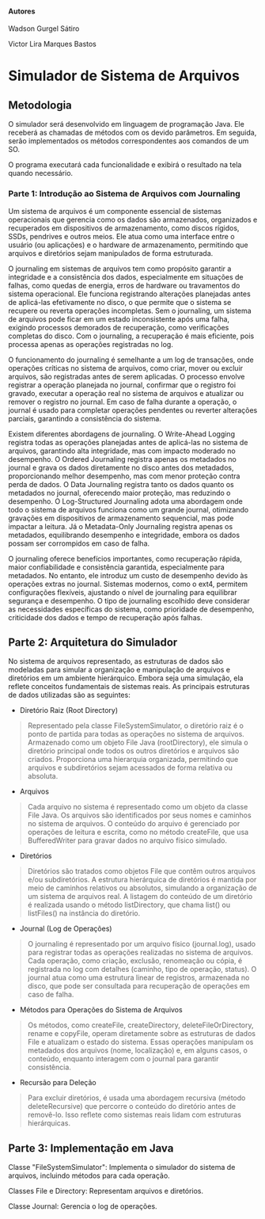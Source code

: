 #### Autores
Wadson Gurgel Sátiro

Victor Lira Marques Bastos


# Simulador de Sistema de Arquivos
## Metodologia

O simulador será desenvolvido em linguagem de programação Java. Ele receberá as chamadas de métodos com os devido parâmetros. Em seguida, serão implementados os métodos correspondentes aos comandos de um SO. 

O programa executará cada funcionalidade e exibirá o resultado na tela quando necessário.

### Parte 1: Introdução ao Sistema de Arquivos com Journaling

Um sistema de arquivos é um componente essencial de sistemas operacionais que gerencia como os dados são armazenados, organizados e recuperados em dispositivos de armazenamento, como discos rígidos, SSDs, pendrives e outros meios. Ele atua como uma interface entre o usuário (ou aplicações) e o hardware de armazenamento, permitindo que arquivos e diretórios sejam manipulados de forma estruturada.

O journaling em sistemas de arquivos tem como propósito garantir a integridade e a consistência dos dados, especialmente em situações de falhas, como quedas de energia, erros de hardware ou travamentos do sistema operacional. Ele funciona registrando alterações planejadas antes de aplicá-las efetivamente no disco, o que permite que o sistema se recupere ou reverta operações incompletas. Sem o journaling, um sistema de arquivos pode ficar em um estado inconsistente após uma falha, exigindo processos demorados de recuperação, como verificações completas do disco. Com o journaling, a recuperação é mais eficiente, pois processa apenas as operações registradas no log.

O funcionamento do journaling é semelhante a um log de transações, onde operações críticas no sistema de arquivos, como criar, mover ou excluir arquivos, são registradas antes de serem aplicadas. O processo envolve registrar a operação planejada no journal, confirmar que o registro foi gravado, executar a operação real no sistema de arquivos e atualizar ou remover o registro no journal. Em caso de falha durante a operação, o journal é usado para completar operações pendentes ou reverter alterações parciais, garantindo a consistência do sistema.

Existem diferentes abordagens de journaling. O Write-Ahead Logging registra todas as operações planejadas antes de aplicá-las no sistema de arquivos, garantindo alta integridade, mas com impacto moderado no desempenho. O Ordered Journaling registra apenas os metadados no journal e grava os dados diretamente no disco antes dos metadados, proporcionando melhor desempenho, mas com menor proteção contra perda de dados. O Data Journaling registra tanto os dados quanto os metadados no journal, oferecendo maior proteção, mas reduzindo o desempenho. O Log-Structured Journaling adota uma abordagem onde todo o sistema de arquivos funciona como um grande journal, otimizando gravações em dispositivos de armazenamento sequencial, mas pode impactar a leitura. Já o Metadata-Only Journaling registra apenas os metadados, equilibrando desempenho e integridade, embora os dados possam ser corrompidos em caso de falha.

O journaling oferece benefícios importantes, como recuperação rápida, maior confiabilidade e consistência garantida, especialmente para metadados. No entanto, ele introduz um custo de desempenho devido às operações extras no journal. Sistemas modernos, como o ext4, permitem configurações flexíveis, ajustando o nível de journaling para equilibrar segurança e desempenho. O tipo de journaling escolhido deve considerar as necessidades específicas do sistema, como prioridade de desempenho, criticidade dos dados e tempo de recuperação após falhas.

## Parte 2: Arquitetura do Simulador

No sistema de arquivos representado, as estruturas de dados são modeladas para simular a organização e manipulação de arquivos e diretórios em um ambiente hierárquico. Embora seja uma simulação, ela reflete conceitos fundamentais de sistemas reais. As principais estruturas de dados utilizadas são as seguintes:

* Diretório Raiz (Root Directory)
> Representado pela classe FileSystemSimulator, o diretório raiz é o ponto de partida para todas as operações no sistema de arquivos.
Armazenado como um objeto File Java (rootDirectory), ele simula o diretório principal onde todos os outros diretórios e arquivos são criados.
Proporciona uma hierarquia organizada, permitindo que arquivos e subdiretórios sejam acessados de forma relativa ou absoluta.

* Arquivos
> Cada arquivo no sistema é representado como um objeto da classe File Java.
Os arquivos são identificados por seus nomes e caminhos no sistema de arquivos.
O conteúdo do arquivo é gerenciado por operações de leitura e escrita, como no método createFile, que usa BufferedWriter para gravar dados no arquivo físico simulado.

* Diretórios
>Diretórios são tratados como objetos File que contêm outros arquivos e/ou subdiretórios.
A estrutura hierárquica de diretórios é mantida por meio de caminhos relativos ou absolutos, simulando a organização de um sistema de arquivos real.
A listagem do conteúdo de um diretório é realizada usando o método listDirectory, que chama list() ou listFiles() na instância do diretório.

* Journal (Log de Operações)
>O journaling é representado por um arquivo físico (journal.log), usado para registrar todas as operações realizadas no sistema de arquivos.
Cada operação, como criação, exclusão, renomeação ou cópia, é registrada no log com detalhes (caminho, tipo de operação, status).
O journal atua como uma estrutura linear de registros, armazenada no disco, que pode ser consultada para recuperação de operações em caso de falha.

* Métodos para Operações do Sistema de Arquivos
>Os métodos, como createFile, createDirectory, deleteFileOrDirectory, rename e copyFile, operam diretamente sobre as estruturas de dados File e atualizam o estado do sistema.
Essas operações manipulam os metadados dos arquivos (nome, localização) e, em alguns casos, o conteúdo, enquanto interagem com o journal para garantir consistência.

* Recursão para Deleção
>Para excluir diretórios, é usada uma abordagem recursiva (método deleteRecursive) que percorre o conteúdo do diretório antes de removê-lo. Isso reflete como sistemas reais lidam com estruturas hierárquicas.

## Parte 3: Implementação em Java

Classe "FileSystemSimulator": Implementa o simulador do sistema de arquivos, incluindo métodos para cada operação.

Classes File e Directory: Representam arquivos e diretórios.

Classe Journal: Gerencia o log de operações.
